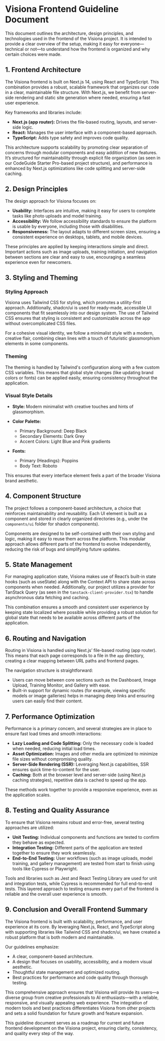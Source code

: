 # Visiona Frontend Guideline Document

This document outlines the architecture, design principles, and technologies used in the frontend of the Visiona project. It is intended to provide a clear overview of the setup, making it easy for everyone—technical or not—to understand how the frontend is organized and why certain choices were made.

## 1. Frontend Architecture

The Visiona frontend is built on Next.js 14, using React and TypeScript. This combination provides a robust, scalable framework that organizes our code in a clear, maintainable file structure. With Next.js, we benefit from server-side rendering and static site generation where needed, ensuring a fast user experience.

Key frameworks and libraries include:

*   **Next.js (app router):** Drives the file-based routing, layouts, and server-side logic.
*   **React:** Manages the user interface with a component-based approach.
*   **TypeScript:** Adds type safety and improves code quality.

This architecture supports scalability by promoting clear separation of concerns through modular components and easy addition of new features. It’s structured for maintainability through explicit file organization (as seen in our CodeGuide Starter Pro-based project structure), and performance is enhanced by Next.js optimizations like code splitting and server-side caching.

## 2. Design Principles

The design approach for Visiona focuses on:

*   **Usability:** Interfaces are intuitive, making it easy for users to complete tasks like photo uploads and model training.
*   **Accessibility:** We follow accessibility standards to ensure the platform is usable by everyone, including those with disabilities.
*   **Responsiveness:** The layout adapts to different screen sizes, ensuring a consistent experience on desktops, tablets, and mobile devices.

These principles are applied by keeping interactions simple and direct. Important actions such as image uploads, training initiation, and navigation between sections are clear and easy to use, encouraging a seamless experience even for newcomers.

## 3. Styling and Theming

### Styling Approach

Visiona uses Tailwind CSS for styling, which promotes a utility-first approach. Additionally, shadcn/ui is used for ready-made, accessible UI components that fit seamlessly into our design system. The use of Tailwind CSS ensures that styling is consistent and customizable across the app without overcomplicated CSS files.

For a cohesive visual identity, we follow a minimalist style with a modern, creative flair, combining clean lines with a touch of futuristic glassmorphism elements in some components.

### Theming

The theming is handled by Tailwind's configuration along with a few custom CSS variables. This means that global style changes (like updating brand colors or fonts) can be applied easily, ensuring consistency throughout the application.

### Visual Style Details

*   **Style:** Modern minimalist with creative touches and hints of glassmorphism.

*   **Color Palette:**

    *   Primary Background: Deep Black
    *   Secondary Elements: Dark Grey
    *   Accent Colors: Light Blue and Pink gradients

*   **Fonts:**

    *   Primary (Headings): Poppins
    *   Body Text: Roboto

This ensures that every interface element feels a part of the broader Visiona brand aesthetic.

## 4. Component Structure

The project follows a component-based architecture, a choice that reinforces maintainability and reusability. Each UI element is built as a component and stored in clearly organized directories (e.g., under the `components/ui` folder for shadcn components).

Components are designed to be self-contained with their own styling and logic, making it easy to reuse them across the platform. This modular approach allows different parts of the frontend to evolve independently, reducing the risk of bugs and simplifying future updates.

## 5. State Management

For managing application state, Visiona makes use of React’s built-in state hooks (such as useState) along with the Context API to share state across components when needed. Additionally, our project utilizes a provider for TanStack Query (as seen in the `tanstack-client-provider.tsx`) to handle asynchronous data fetching and caching.

This combination ensures a smooth and consistent user experience by keeping state localized where possible while providing a robust solution for global state that needs to be available across different parts of the application.

## 6. Routing and Navigation

Routing in Visiona is handled using Next.js’ file-based routing (app router). This means that each page corresponds to a file in the `app` directory, creating a clear mapping between URL paths and frontend pages.

The navigation structure is straightforward:

*   Users can move between core sections such as the Dashboard, Image Upload, Training Monitor, and Gallery with ease.
*   Built-in support for dynamic routes (for example, viewing specific models or image galleries) helps in managing deep links and ensuring users can easily find their content.

## 7. Performance Optimization

Performance is a primary concern, and several strategies are in place to ensure fast load times and smooth interactions:

*   **Lazy Loading and Code Splitting:** Only the necessary code is loaded when needed, reducing initial load times.
*   **Asset Optimization:** Images and other media are optimized to minimize file sizes without compromising quality.
*   **Server-Side Rendering (SSR):** Leveraging Next.js capabilities, SSR ensures quick time-to-content for the user.
*   **Caching:** Both at the browser level and server-side (using Next.js caching strategies), repetitive data is cached to speed up the app.

These methods work together to provide a responsive experience, even as the application scales.

## 8. Testing and Quality Assurance

To ensure that Visiona remains robust and error-free, several testing approaches are utilized:

*   **Unit Testing:** Individual components and functions are tested to confirm they behave as expected.
*   **Integration Testing:** Different parts of the application are tested together to ensure they work seamlessly.
*   **End-to-End Testing:** User workflows (such as image uploads, model training, and gallery management) are tested from start to finish using tools like Cypress or Playwright.

Tools and libraries such as Jest and React Testing Library are used for unit and integration tests, while Cypress is recommended for full end-to-end tests. This layered approach to testing ensures every part of the frontend is reliable and the overall user experience is smooth.

## 9. Conclusion and Overall Frontend Summary

The Visiona frontend is built with scalability, performance, and user experience at its core. By leveraging Next.js, React, and TypeScript along with supporting libraries like Tailwind CSS and shadcn/ui, we have created a robust platform that is both modern and maintainable.

Our guidelines emphasize:

*   A clear, component-based architecture.
*   A design that focuses on usability, accessibility, and a modern visual aesthetic.
*   Thoughtful state management and optimized routing.
*   Best practices for performance and code quality through thorough testing.

This comprehensive approach ensures that Visiona will provide its users—a diverse group from creative professionals to AI enthusiasts—with a reliable, responsive, and visually appealing web experience. The integration of modern tools and best practices differentiates Visiona from other projects and sets a solid foundation for future growth and feature expansion.

This guideline document serves as a roadmap for current and future frontend development on the Visiona project, ensuring clarity, consistency, and quality every step of the way.
